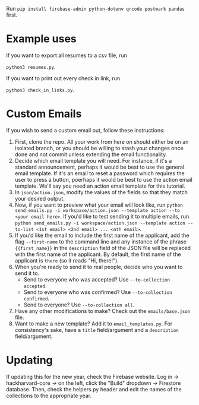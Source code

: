Run ```pip install firebase-admin python-dotenv qrcode postmark pandas``` first.

# Example uses

If you want to export all resumes to a csv file, run

```python3 resumes.py```.

If you want to print out every check in link, run

```python3 check_in_links.py```.

# Custom Emails

If you wish to send a custom email out, follow these instructions:
1. First, clone the repo. All your work from here on should either be on an isolated branch, or you should be willing to stash your changes once done and not commit unless extending the email functionality.
2. Decide which email template you will need. For instance, if it's a standard announcement, perhaps it would be best to use the general email template. If it's an email to reset a password which requires the user to press a button, poerhaps it would be best to use the action email template. We'll say you need an action email template for this tutorial.
3. In `json/action.json`, modify the values of the fields so that they match your desired output.
4. Now, if you want to preview what your email will look like, run `python send_emails.py -i workspace/action.json --template action --to <your email here>`. If you'd like to test sending it to multiple emails, run `python send_emails.py -i workspace/action.json --template action --to-list <1st email> <2nd email> ... <nth email>`.
5. If you'd like the email to include the first name of the applicant, add the flag `--first-name` to the command line and any instance of the phrase `{{first_name}}` in the `description` field of the JSON file will be replaced with the first name of the applicant. By default, the first name of the applicant is `there` (so it reads "Hi, there!").
6. When you're ready to send it to real people, decide who you want to send it to. 
    - Send to everyone who was accepted? Use `--to-collection accepted`.
    - Send to everyone who was confirmed? Use `--to-collection confirmed`.
    - Send to everyone? Use `--to-collection all`.
7. Have any other modifications to make? Check out the `emails/base.json` file.
8. Want to make a new template? Add it to `email_templates.py`. For consistency's sake, have a `title` field/argument and a `description` field/argument.

# Updating

If updating this for the new year, check the Firebase website. Log in -> hackharvard-core -> on the left, click the "Build" dropdown -> Firestore database. Then, check the helpers.py header and edit the names of the collections to the appropriate year.


